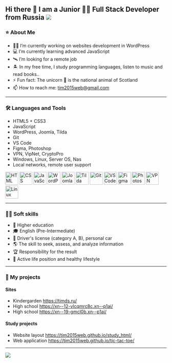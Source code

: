 ## Hi there 👋 I am a Junior :student: Full Stack Developer from Russia ![](https://komarev.com/ghpvc/?username=your-github-Tim2015web&color=blue&style=flat-square)

### ⭐ About Me

- :man_technologist: I’m currently working on websites development in WordPress
- :computer: I’m currently learning advanced JavaScript
- :artificial_satellite: I’m looking for a remote job
- :desert_island: In my free time, I study programming languages, listen to music and read books..
- ⚡ Fun fact: The unicorn 🦄 is the national animal of Scotland
- 📫 How to reach me: tim2015web@gmail.com

---

### 🛠️ Languages and Tools

- HTML5 + CSS3
- JavaScript
- WordPress, Joomla, Tilda
- Git
- VS Code
- Figma, Photoshop
- VPN, VipNet, CryptoPro
- Windows, Linux, Server OS, Nas
- Local networks, remote user support

<div>
  <img src="https://upload.wikimedia.org/wikipedia/commons/6/61/HTML5_logo_and_wordmark.svg" title="HTML5" alt="HTML" height="40"/>
  <img src="https://upload.wikimedia.org/wikipedia/commons/d/d5/CSS3_logo_and_wordmark.svg" title="CSS3" alt="CSS" height="40"/>
  <img src="https://upload.wikimedia.org/wikipedia/commons/9/99/Unofficial_JavaScript_logo_2.svg" title="JavaScript" alt="JavaScript" height="40"/>
  <img src="https://upload.wikimedia.org/wikipedia/commons/0/09/Wordpress-Logo.svg" title="WordPress" alt="WordPress" height="40"/>
  <img src="https://cdn.worldvectorlogo.com/logos/joomla.svg" title="Joomla" alt="Joomla" height="40"/>
  <img src="https://upload.wikimedia.org/wikipedia/commons/d/d6/Tilda_Logo.png" title="Tilda" alt="Tilda" height="40"/>
  <img src="https://upload.wikimedia.org/wikipedia/commons/3/3f/Git_icon.svg" title="Git" alt="Git" height="40"/>
  <img src="https://upload.wikimedia.org/wikipedia/commons/9/9a/Visual_Studio_Code_1.35_icon.svg" title="VS Code" alt="VS Code" height="40"/>
  <img src="https://upload.wikimedia.org/wikipedia/commons/3/33/Figma-logo.svg" title="Figma" alt="Figma" height="40"/>
  <img src="https://upload.wikimedia.org/wikipedia/commons/a/af/Adobe_Photoshop_CC_icon.svg" title="Photoshop" alt="Photoshop" height="40"/>
  <img src="https://cdn.worldvectorlogo.com/logos/openvpn-2.svg" title="VPN" alt="VPN" height="40"/>
  <img src="https://upload.wikimedia.org/wikipedia/commons/f/f1/Icons8_flat_linux.svg" title="Linux" alt="Linux" height="40"/>
</div>

---

### 🏄‍♂️ Soft skills

- 🏫 Higher education
- 🎓 English (Pre-Intermediate)
- 🚗 Driver's license (category A, B), personal car
- 🌎 The skill to seek, assess, and analyze information
- 🏆 Responsibility for the result
- 🥋 Active life position and healthy lifestyle

---

### 💼 My projects

#### Sites
- Kindergarden https://timds.ru/
- High school https://xn--12-vlcqmrc8c.xn--p1ai/
- High school https://xn--19-gmcl0b.xn--p1ai/

#### Study projects

- Website layout https://tim2015web.github.io/study_html/
- Web application https://tim2015web.github.io/tic-tac-toe/

---

![](https://github-profile-summary-cards.vercel.app/api/cards/profile-details?username=Tim2015web&theme=default)

<!--
// Эмодзи
https://github.com/ikatyang/emoji-cheat-sheet/blob/master/README.md
-->

